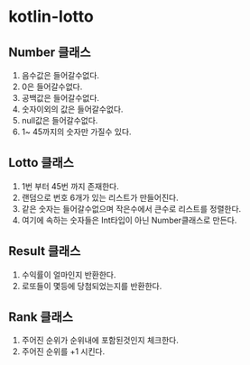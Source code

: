 # kotlin-lotto

## Number 클래스
1. 음수값은 들어갈수없다.
2. 0은 들어갈수없다.
3. 공백값은 들어갈수없다.
4. 숫자이외의 값은 들어갈수없다.
5. null값은 들어갈수없다.
6. 1~ 45까지의 숫자만 가질수 있다.

## Lotto 클래스
1. 1번 부터 45번 까지 존재한다.
2. 랜덤으로 번호 6개가 있는 리스트가 만들어진다.
3. 같은 숫자는 들어갈수없으며 작은수에서 큰수로 리스트를 정렬한다.
4. 여기에 속하는 숫자들은 Int타입이 아닌 Number클래스로 만든다.

## Result 클래스
1. 수익률이 얼마인지 반환한다.
2. 로또들이 몇등에 당첨되었는지를 반환한다.

## Rank 클래스
1. 주어진 순위가 순위내에 포함된것인지 체크한다.
2. 주어진 순위를 +1 시킨다.
